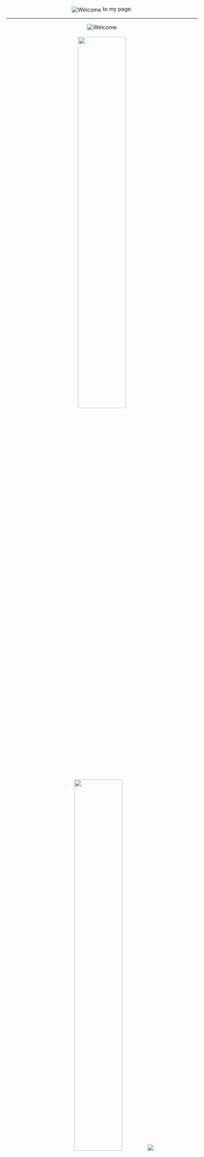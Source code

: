 <div align="center">
<img src="https://user-images.githubusercontent.com/104049111/210082289-11657663-21b1-4f2a-b9c4-f460dd244ba4.gif" alt="Welcome" align="center">
to my page.
</div>

<hr>
<div align="center">
<img src="https://camo.githubusercontent.com/93b08cf9dfcbf01a8306ebc9b8acd61b0f4fbd9d2fb7cece3d6dbd6a56060c19/68747470733a2f2f692e696d6775722e636f6d2f5943773437446d2e676966" alt="Welcome" align="center">
</div>
<br>

<div align="center">
  <img height="50%" width="auto" src ="https://github-readme-stats.vercel.app/api?username=ppluuums-jp&show_icons=true&count_private=true&theme=darcula&hide_border=true&hide=issues,contribs&bg_color=00000000">
  <img height="50%" width="auto" src ="https://github-readme-stats.vercel.app/api/top-langs/?username=ppluuums-jp&layout=compact&hide_border=true&theme=darcula&bg_color=00000000&langs_count=6&hide=jupyter%20notebook,tex,css,php&exclude_repo=Pacman-AI">
  <img src ="https://github-readme-stats.vercel.app/?user=ppluuums-jp&theme=darcula&hide_border=true&background=FFFFFF00">
  <br>
</div>

<div align="center">
<img src="https://profile-counter.glitch.me/ppluuums-jp/count.svg" alt="hit counter" align="center">
</div>

